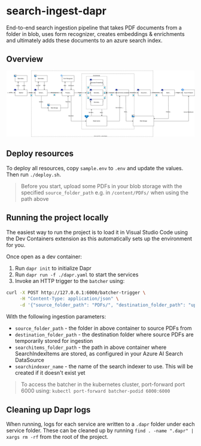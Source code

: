 # search-ingest-dapr

End-to-end search ingestion pipeline that takes PDF documents from a folder in blob, uses form recognizer, creates embeddings & enrichments and ultimately adds these documents to an azure search index.

## Overview

![Dapr overview](dapr-search-overview.drawio.svg)

## Deploy resources

To deploy all resources, copy `sample.env` to `.env` and update the values. Then run  `./deploy.sh`.

> Before you start, upload some PDFs in your blob storage with the specified `source_folder_path` e.g. in `/content/PDFs/` when using the path above

## Running the project locally

The easiest way to run the project is to load it in Visual Studio Code using the Dev Containers extension as this automatically sets up the environment for you.

Once open as a dev container:
1. Run `dapr init` to initialize Dapr
2. Run `dapr run -f ./dapr.yaml` to start the services
3. Invoke an HTTP trigger to the `batcher` using: 
   
```bash
curl -X POST http://127.0.0.1:6000/batcher-trigger \
     -H "Content-Type: application/json" \
     -d '{"source_folder_path": "PDFs/", "destination_folder_path": "uploadedPDFs/", "searchitems_folder_path": "searchIndexItems/", "searchindexer_name": "daprdemotest"}'
```

With the following ingestion parameters:
- `source_folder_path` - the folder in above container to source PDFs from 
- `destination_folder_path` - the destination folder where source PDFs are temporarily stored for ingestion
- `searchitems_folder_path` - the path in above container where SearchIndexItems are stored, as configured in your Azure AI Search DataSource
- `searchindexer_name` - the name of the search indexer to use. This will be created if it doesn't exist yet

> To access the batcher in the kubernetes cluster, port-forward port 6000 using: `kubectl port-forward batcher-podid 6000:6000`

## Cleaning up Dapr logs

When running, logs for each service are written to a `.dapr` folder under each service folder.
These can be cleaned up by running `find . -name ".dapr" | xargs rm -rf` from the root of the project.

